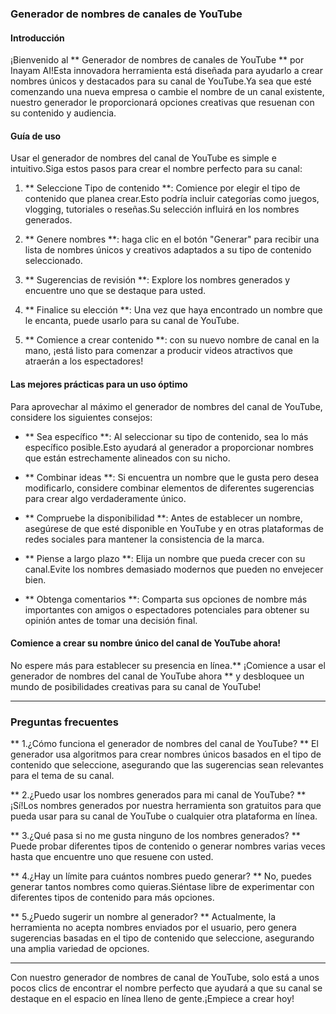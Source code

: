 ### Generador de nombres de canales de YouTube

#### Introducción
¡Bienvenido al ** Generador de nombres de canales de YouTube ** por Inayam AI!Esta innovadora herramienta está diseñada para ayudarlo a crear nombres únicos y destacados para su canal de YouTube.Ya sea que esté comenzando una nueva empresa o cambie el nombre de un canal existente, nuestro generador le proporcionará opciones creativas que resuenan con su contenido y audiencia.

#### Guía de uso
Usar el generador de nombres del canal de YouTube es simple e intuitivo.Siga estos pasos para crear el nombre perfecto para su canal:

1. ** Seleccione Tipo de contenido **: Comience por elegir el tipo de contenido que planea crear.Esto podría incluir categorías como juegos, vlogging, tutoriales o reseñas.Su selección influirá en los nombres generados.

2. ** Genere nombres **: haga clic en el botón "Generar" para recibir una lista de nombres únicos y creativos adaptados a su tipo de contenido seleccionado.

3. ** Sugerencias de revisión **: Explore los nombres generados y encuentre uno que se destaque para usted.

4. ** Finalice su elección **: Una vez que haya encontrado un nombre que le encanta, puede usarlo para su canal de YouTube.

5. ** Comience a crear contenido **: con su nuevo nombre de canal en la mano, ¡está listo para comenzar a producir videos atractivos que atraerán a los espectadores!

#### Las mejores prácticas para un uso óptimo
Para aprovechar al máximo el generador de nombres del canal de YouTube, considere los siguientes consejos:

- ** Sea específico **: Al seleccionar su tipo de contenido, sea lo más específico posible.Esto ayudará al generador a proporcionar nombres que están estrechamente alineados con su nicho.

- ** Combinar ideas **: Si encuentra un nombre que le gusta pero desea modificarlo, considere combinar elementos de diferentes sugerencias para crear algo verdaderamente único.

- ** Compruebe la disponibilidad **: Antes de establecer un nombre, asegúrese de que esté disponible en YouTube y en otras plataformas de redes sociales para mantener la consistencia de la marca.

- ** Piense a largo plazo **: Elija un nombre que pueda crecer con su canal.Evite los nombres demasiado modernos que pueden no envejecer bien.

- ** Obtenga comentarios **: Comparta sus opciones de nombre más importantes con amigos o espectadores potenciales para obtener su opinión antes de tomar una decisión final.

#### Comience a crear su nombre único del canal de YouTube ahora!
No espere más para establecer su presencia en línea.** ¡Comience a usar el generador de nombres del canal de YouTube ahora ** y desbloquee un mundo de posibilidades creativas para su canal de YouTube!

---

### Preguntas frecuentes

** 1.¿Cómo funciona el generador de nombres del canal de YouTube? **
El generador usa algoritmos para crear nombres únicos basados ​​en el tipo de contenido que seleccione, asegurando que las sugerencias sean relevantes para el tema de su canal.

** 2.¿Puedo usar los nombres generados para mi canal de YouTube? **
¡Sí!Los nombres generados por nuestra herramienta son gratuitos para que pueda usar para su canal de YouTube o cualquier otra plataforma en línea.

** 3.¿Qué pasa si no me gusta ninguno de los nombres generados? **
Puede probar diferentes tipos de contenido o generar nombres varias veces hasta que encuentre uno que resuene con usted.

** 4.¿Hay un límite para cuántos nombres puedo generar? **
No, puedes generar tantos nombres como quieras.Siéntase libre de experimentar con diferentes tipos de contenido para más opciones.

** 5.¿Puedo sugerir un nombre al generador? **
Actualmente, la herramienta no acepta nombres enviados por el usuario, pero genera sugerencias basadas en el tipo de contenido que seleccione, asegurando una amplia variedad de opciones.

---

Con nuestro generador de nombres de canal de YouTube, solo está a unos pocos clics de encontrar el nombre perfecto que ayudará a que su canal se destaque en el espacio en línea lleno de gente.¡Empiece a crear hoy!
